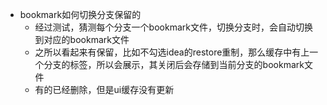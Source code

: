- bookmark如何切换分支保留的
  - 经过测试，猜测每个分支一个bookmark文件，切换分支时，会自动切换到对应的bookmark文件
  - 之所以看起来有保留，比如不勾选idea的restore重制，那么缓存中有上一个分支的标签，所以会展示，其关闭后会存储到当前分支的bookmark文件
  - 有的已经删除，但是ui缓存没有更新